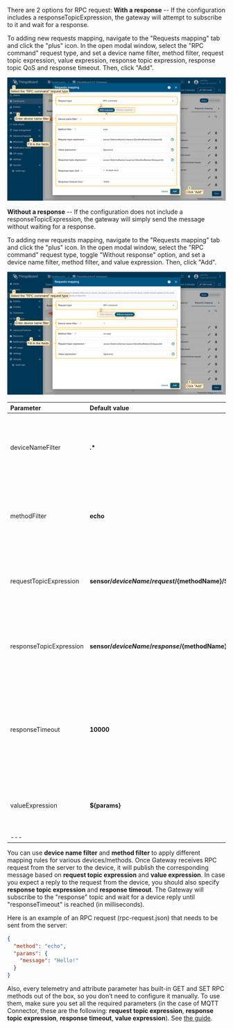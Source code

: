 There are 2 options for RPC request:
**With a response** -- If the configuration includes a responseTopicExpression, the gateway will attempt to subscribe to it and wait for a response.

To adding new requests mapping, navigate to the "Requests mapping" tab and click the "plus" icon.
In the open modal window, select the "RPC command" request type, and set a device name filter, method filter, request topic expression, value expression, response topic expression, response topic QoS and response timeout. Then, click "Add".

![image](/images/gateway/mqtt-connector/server-side-rpc-commands-basic-1-ce.png)

**Without a response** -- If the configuration does not include a responseTopicExpression, the gateway will simply send the message without waiting for a response.

To adding new requests mapping, navigate to the "Requests mapping" tab and click the "plus" icon.
In the open modal window, select the "RPC command" request type, toggle "Without response" option, and set a device name filter, method filter, and value expression. Then, click "Add".

![image](/images/gateway/mqtt-connector/server-side-rpc-commands-basic-2-ce.png)

| **Parameter**           | **Default value**                                            | **Description**                                                                                                                                |
|:------------------------|:-------------------------------------------------------------|------------------------------------------------------------------------------------------------------------------------------------------------
| deviceNameFilter        | **.\***                                                      | Regular expression device name filter, is used to determine, which function to execute.                                                        |
| methodFilter            | **echo**                                                     | Regular expression method name filter, is used to determine, which function to execute.                                                        |
| requestTopicExpression  | **sensor/${deviceName}/request/${methodName}/${requestId}**  | JSON-path expression, is used for creating topic address to send RPC request.                                                                  |
| responseTopicExpression | **sensor/${deviceName}/response/${methodName}/${requestId}** | JSON-path expression, is used for creating topic address to subscribe for response message.                                                    |
| responseTimeout         | **10000**                                                    | Value in milliseconds. If there is no response within this period after sending the request, gateway will unsubscribe from the response topic. |
| valueExpression         | **${params}**                                                | JSON-path expression, is used for creating data for sending to broker.                                                                         |
| ---

You can use **device name filter** and **method filter** to apply different mapping rules for various devices/methods.
Once Gateway receives RPC request from the server to the device, it will publish the corresponding message based on **request topic expression** and **value expression**.
In case you expect a reply to the request from the device, you should also specify **response topic expression** and **response timeout**.
The Gateway will subscribe to the "response" topic and wait for a device reply until "responseTimeout" is reached (in milliseconds).

Here is an example of an RPC request (rpc-request.json) that needs to be sent from the server:

```json
{
  "method": "echo",
  "params": {
    "message": "Hello!"
  }
}
```

Also, every telemetry and attribute parameter has built-in GET and SET RPC methods out of the box, so you don’t need to configure
it manually. To use them, make sure you set all the required parameters (in the case of MQTT Connector, these are the following:
**request topic expression**, **response topic expression**, **response timeout**, **value expression**).
See [the guide](/docs/iot-gateway/guides/how-to-use-get-set-rpc-methods).